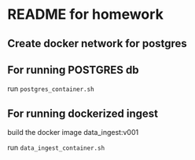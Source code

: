 # README for homework

## Create docker network for postgres

## For running POSTGRES db
  run `postgres_container.sh`

## For running dockerized ingest 
  build the docker image data_ingest:v001

  run `data_ingest_container.sh`
